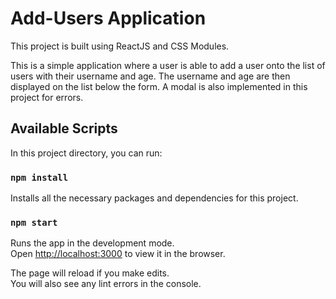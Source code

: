 # Add-Users Application

This project is built using ReactJS and CSS Modules.

This is a simple application where a user is able to add a user onto the list of users with their username and age. The username and age are then displayed on the list below the form. A modal is also implemented in this project for errors.

## Available Scripts

In this project directory, you can run:

### `npm install`

Installs all the necessary packages and dependencies for this project.

### `npm start`

Runs the app in the development mode.\
Open [http://localhost:3000](http://localhost:3000) to view it in the browser.

The page will reload if you make edits.\
You will also see any lint errors in the console.

